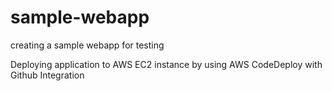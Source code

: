 # sample-webapp
creating a sample webapp for testing


Deploying application to AWS EC2 instance by using AWS CodeDeploy with Github Integration
